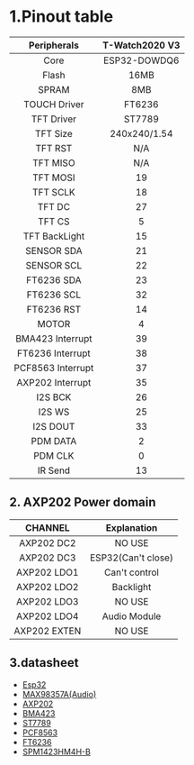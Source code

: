 
# 1.Pinout table 

|    Peripherals    | T-Watch2020 V3 |
| :---------------: | :------------: |
|       Core        |  ESP32-DOWDQ6  |
|       Flash       |      16MB      |
|       SPRAM       |      8MB       |
|   TOUCH Driver    |     FT6236     |
|    TFT Driver     |     ST7789     |
|     TFT Size      |  240x240/1.54  |
|      TFT RST      |      N/A       |
|     TFT MISO      |      N/A       |
|     TFT MOSI      |       19       |
|     TFT SCLK      |       18       |
|      TFT DC       |       27       |
|      TFT CS       |       5        |
|   TFT BackLight   |       15       |
|    SENSOR SDA     |       21       |
|    SENSOR SCL     |       22       |
|    FT6236 SDA     |       23       |
|    FT6236 SCL     |       32       |
|    FT6236 RST     |       14       |
|       MOTOR       |       4        |
| BMA423 Interrupt  |       39       |
| FT6236 Interrupt  |       38       |
| PCF8563 Interrupt |       37       |
| AXP202 Interrupt  |       35       |
|      I2S BCK      |       26       |
|      I2S WS       |       25       |
|     I2S DOUT      |       33       |
|     PDM DATA      |       2        |
|      PDM CLK      |       0        |
|      IR Send      |       13       |


## 2. AXP202 Power domain

|   CHANNEL    |    Explanation     |
| :----------: | :----------------: |
| AXP202  DC2  |       NO USE       |
| AXP202  DC3  | ESP32(Can't close) |
| AXP202  LDO1 |   Can't control    |
| AXP202  LDO2 |     Backlight      |
| AXP202  LDO3 |       NO USE       |
| AXP202  LDO4 |    Audio Module    |
| AXP202 EXTEN |       NO USE       |


## 3.datasheet
- [Esp32](https://www.espressif.com/sites/default/files/documentation/esp32_technical_reference_manual_en.pdf)
- [MAX98357A(Audio)](https://github.com/Xinyuan-LilyGO/LilyGo-HAL/tree/master/MAX98357A)
- [AXP202](https://github.com/Xinyuan-LilyGO/LilyGo-HAL/tree/master/AXP202)
- [BMA423](https://github.com/Xinyuan-LilyGO/LilyGo-HAL/tree/master/BMA423)
- [ST7789](https://github.com/Xinyuan-LilyGO/LilyGo-HAL/blob/master/DISPLAY/ST7789V.pdf)
- [PCF8563](https://github.com/Xinyuan-LilyGO/LilyGo-HAL/tree/master/RTC)
- [FT6236](https://github.com/Xinyuan-LilyGO/LilyGo-HAL/blob/master/TOUCHSCREEN/FT6236-FT6336-FT6436L-FT6436_Datasheet.pdf)
- [SPM1423HM4H-B](https://github.com/Xinyuan-LilyGO/LilyGo-HAL/tree/master/MICROPHONE)

